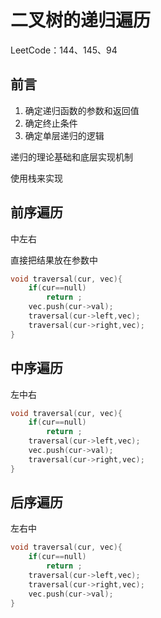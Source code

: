 # 二叉树的递归遍历

LeetCode：144、145、94

## 前言

1. 确定递归函数的参数和返回值
2. 确定终止条件
3. 确定单层递归的逻辑

递归的理论基础和底层实现机制

使用栈来实现

## 前序遍历

中左右

直接把结果放在参数中

```c++
void traversal(cur, vec){
    if(cur==null)
        return ;
    vec.push(cur->val);
    traversal(cur->left,vec);
    traversal(cur->right,vec);
}
```

## 中序遍历

左中右

```c++
void traversal(cur, vec){
    if(cur==null)
        return ;
    traversal(cur->left,vec);
    vec.push(cur->val);
    traversal(cur->right,vec);
}
```

## 后序遍历

左右中

```c++
void traversal(cur, vec){
    if(cur==null)
        return ;
    traversal(cur->left,vec);
    traversal(cur->right,vec);
    vec.push(cur->val);
}
```

